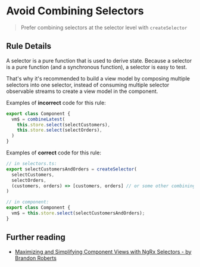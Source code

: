 # Avoid Combining Selectors

> Prefer combining selectors at the selector level with `createSelector`

## Rule Details

A selector is a pure function that is used to derive state.
Because a selector is a pure function (and a synchronous function), a selector is easy to test.

That's why it's recommended to build a view model by composing multiple selectors into one selector, instead of consuming multiple selector observable streams to create a view model in the component.

Examples of **incorrect** code for this rule:

```ts
export class Component {
  vm$ = combineLatest(
    this.store.select(selectCustomers),
    this.store.select(selectOrders),
  )
}
```

Examples of **correct** code for this rule:

```ts
// in selectors.ts:
export selectCustomersAndOrders = createSelector(
  selectCustomers,
  selectOrders,
  (customers, orders) => [customers, orders] // or some other combining logic
)

// in component:
export class Component {
  vm$ = this.store.select(selectCustomersAndOrders);
}
```

## Further reading

- [Maximizing and Simplifying Component Views with NgRx Selectors - by Brandon Roberts](https://brandonroberts.dev/blog/posts/2020-12-14-maximizing-simplifying-component-views-ngrx-selectors/#building-view-models)

